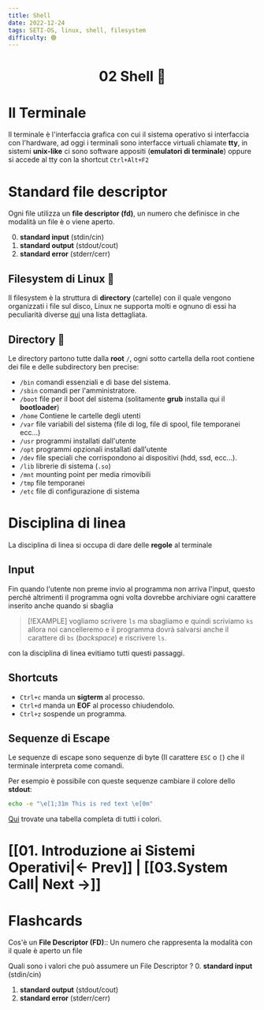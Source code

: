 ```yaml
---
title: Shell
date: 2022-12-24
tags: SETI-OS, linux, shell, filesystem
difficulty: 🟢
---
```


<h1  style="text-align: center;">02 Shell 🐚</h1>

# Il Terminale

Il  terminale è l'interfaccia grafica con cui il sistema operativo si interfaccia con l'hardware, ad oggi i terminali sono interfacce virtuali chiamate **tty**, in sistemi **unix-like** ci sono software appositi (**emulatori di terminale**) oppure si accede al tty con la shortcut `Ctrl+Alt+F2`


# Standard file descriptor

Ogni file utilizza un **file descriptor (fd)**, un numero che definisce in che modalità un file è o viene aperto.

0. **standard input** (stdin/cin)
1. **standard output** (stdout/cout)
2. **standard error** (stderr/cerr)


## Filesystem di Linux 🐧

Il filesystem è la struttura di **directory** (cartelle) con il quale vengono organizzati i file sul disco, Linux ne supporta molti e ognuno di essi ha peculiarità diverse [qui](https://wiki.archlinux.org/title/file_systems) una lista dettagliata.

## Directory 📂

Le directory partono tutte dalla **root** `/`, ogni sotto cartella della root contiene dei file e delle subdirectory ben precise:

- `/bin`  comandi essenziali e di base del sistema.
- `/sbin` comandi per l'amministratore.
- `/boot` file per il boot del sistema (solitamente **grub** installa qui il **bootloader**)
- `/home` Contiene le cartelle degli utenti
- `/var`  file variabili del sistema (file di log, file di spool, file temporanei ecc...)
- `/usr` programmi installati dall'utente
- `/opt` programmi opzionali installati dall'utente
- `/dev` file speciali che corrispondono ai dispositivi (hdd, ssd, ecc...).
- `/lib` librerie di sistema (`.so`)
- `/mnt` mounting point per media rimovibili
- `/tmp` file temporanei
- `/etc` file di configurazione di sistema


# Disciplina di linea

La disciplina di linea si occupa di dare delle **regole** al terminale

## Input 

Fin quando l'utente non preme invio al programma non arriva l'input, questo perché altrimenti il programma ogni volta dovrebbe archiviare ogni carattere inserito anche quando si sbaglia

> [!EXAMPLE]
> vogliamo scrivere `ls` ma sbagliamo e quindi scriviamo `ks` allora noi cancelleremo e il programma dovrà salvarsi anche il carattere di `bs` (*backspace*) e riscrivere `ls`.
> 
con la disciplina di linea evitiamo tutti questi passaggi.
> 

## Shortcuts 

- `Ctrl+c` manda un **sigterm** al processo.
- `Ctrl+d` manda un **EOF** al processo chiudendolo.
- `Ctrl+z` sospende un programma. 

## Sequenze di Escape

Le sequenze di escape sono sequenze di byte (Il carattere `ESC` o `[`) che il terminale interpreta come comandi.

Per esempio è possibile con queste sequenze cambiare il colore dello **stdout**:
```bash
echo -e "\e[1;31m This is red text \e[0m"
```

[Qui](https://stackoverflow.com/questions/5947742/how-to-change-the-output-color-of-echo-in-linux) trovate una tabella completa di tutti i colori.


# [[01. Introduzione ai Sistemi Operativi|← Prev]] | [[03.System Call| Next →]]








# Flashcards

Cos'è un **File Descriptor (FD)**:: Un numero che rappresenta la modalità con il quale è aperto un file

Quali sono i valori che può assumere un File Descriptor
?
0. **standard input** (stdin/cin)
1. **standard output** (stdout/cout)
2. **standard error** (stderr/cerr)